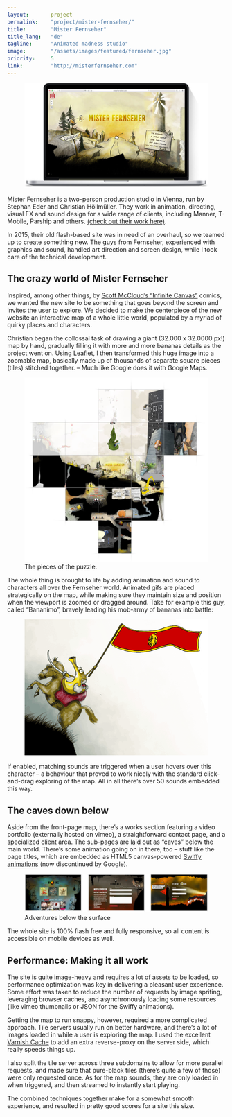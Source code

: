 ```yaml
---
layout:       project
permalink:    "project/mister-fernseher/"
title:        "Mister Fernseher"
title_lang:   "de"
tagline:      "Animated madness studio"
image:        "/assets/images/featured/fernseher.jpg"
priority:     5
link:         "http://misterfernseher.com"
---
```


<figure class="extend">
  <img src="images/mf_macbook.jpg" alt="The Mister Fernseher Website">
</figure>

Mister Fernseher is a two-person production studio in Vienna, run by Stephan Eder and Christian Höllmüller. They work in animation, directing, visual FX and sound design for a wide range of clients, including Manner, T-Mobile, Parship and others. [(check out their work here)](http://misterfernseher.com/works).

In 2015, their old flash-based site was in need of an overhaul, so we teamed up to create something new. The guys from Fernseher, experienced with graphics and sound, handled art direction and screen design, while I took care of the technical development.

## The crazy world of Mister Fernseher

Inspired, among other things, by [Scott McCloud’s “Infinite Canvas”](http://scottmccloud.com/4-inventions/canvas/index.html) comics, we wanted the new site to be something that goes beyond the screen and invites the user to explore. We decided to make the centerpiece of the new website an interactive map of a whole little world, populated by a myriad of quirky places and characters.

Christian began the collossal task of drawing a giant (32.000 x 32.0000 px!) map by hand, gradually filling it with more and more bananas details as the project went on. Using [Leaflet](http://leafletjs.com/), I then transformed this huge image into a zoomable map, basically made up of thousands of separate square pieces (tiles) stitched together. – Much like Google does it with Google Maps.

<figure class="extend">
  <img src="images/map_view.jpg" alt="individual tiles make up the map">
  <figcaption>The pieces of the puzzle.</figcaption>
</figure>

The whole thing is brought to life by adding animation and sound to characters all over the Fernseher world. Animated gifs are placed strategically on the map, while making sure they maintain size and position when the viewport is zoomed or dragged around. Take for example this guy, called “Bananimo”, bravely leading his mob-army of bananas into battle:

<figure style="text-align:left">
  <img src="images/bananimo.gif" alt="Bananimo, a banana-general riding a warhorse">
</figure>

If enabled, matching sounds are triggered when a user hovers over this character – a behaviour that proved to work nicely with the standard click-and-drag exploring of the map. All in all there’s over 50 sounds embedded this way.

## The caves down below

Aside from the front-page map, there’s a works section featuring a video portfolio (externally hosted on vimeo), a straightforward contact page, and a specialized client area. The sub-pages are laid out as “caves” below the main world. There’s some animation going on in there, too – stuff like the page titles, which are embedded as HTML5 canvas-powered [Swiffy animations](https://developers.google.com/swiffy/) (now discontinued by Google).

<figure class="extend">
  <img src="images/mf_screens.jpg" alt="other screens of the website">
  <figcaption>Adventures below the surface</figcaption>
</figure>

The whole site is 100% flash free and fully responsive, so all content is accessible on mobile devices as well.

## Performance: Making it all work

The site is quite image-heavy and requires a lot of assets to be loaded, so performance optimization was key in delivering a pleasant user experience. Some effort was taken to reduce the number of requests by image spriting, leveraging browser caches, and asynchronously loading some resources (like vimeo thumbnails or JSON for the Swiffy animations).

Getting the map to run snappy, however, required a more complicated approach. Tile servers usually run on better hardware, and there’s a lot of images loaded in while a user is exploring the map. I used the excellent [Varnish Cache](https://www.varnish-cache.org/) to add an extra reverse-proxy on the server side, which really speeds things up.

I also split the tile server across three subdomains to allow for more parallel requests, and made sure that pure-black tiles (there’s quite a few of those) were only requested once. As for the map sounds, they are only loaded in when triggered, and then streamed to instantly start playing.

The combined techniques together make for a somewhat smooth experience, and resulted in pretty good scores for a site this size.